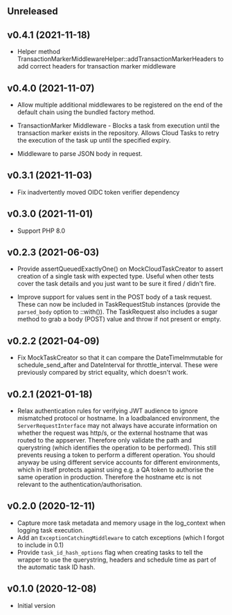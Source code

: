 ## Unreleased

## v0.4.1 (2021-11-18)

* Helper method TransactionMarkerMiddlewareHelper::addTransactionMarkerHeaders to add correct headers for transaction
  marker middleware

## v0.4.0 (2021-11-07)

* Allow multiple additional middlewares to be registered on the end of the default chain using the bundled factory method.

* TransactionMarker Middleware - Blocks a task from execution until the transaction marker exists in the repository. Allows Cloud Tasks to retry the execution of the task up until the specified expiry.

* Middleware to parse JSON body in request.

## v0.3.1 (2021-11-03)

* Fix inadvertently moved OIDC token verifier dependency

## v0.3.0 (2021-11-01)

* Support PHP 8.0

## v0.2.3 (2021-06-03)

* Provide assertQueuedExactlyOne() on MockCloudTaskCreator to assert creation of a single task with
  expected type. Useful when other tests cover the task details and you just want
  to be sure it fired / didn't fire.

* Improve support for values sent in the POST body of a task request. These can now be included in
  TaskRequestStub instances (provide the `parsed_body` option to ::with()). The TaskRequest also
  includes a sugar method to grab a body (POST) value and throw if not present or empty.

## v0.2.2 (2021-04-09)

* Fix MockTaskCreator so that it can compare the DateTimeImmutable for schedule_send_after and DateInterval for
  throttle_interval. These were previously compared by strict equality, which doesn't work.
 
## v0.2.1 (2021-01-18)

* Relax authentication rules for verifying JWT audience to ignore mismatched protocol or hostname.
  In a loadbalanced environment, the `ServerRequestInterface` may not always have accurate information on whether
  the request was http/s, or the external hostname that was routed to the appserver. Therefore only validate the
  path and querystring (which identifies the operation to be performed). This still prevents reusing a token to perform
  a different operation. You should anyway be using different service accounts for different environments, which in
  itself protects against using e.g. a QA token to authorise the same operation in production. Therefore the hostname
  etc is not relevant to the authentication/authorisation.

## v0.2.0 (2020-12-11)

* Capture more task metadata and memory usage in the log_context when logging task execution.
* Add an `ExceptionCatchingMiddleware` to catch exceptions (which I forgot to include in 0.1)
* Provide `task_id_hash_options` flag when creating tasks to tell the wrapper to use the querystring, headers and
  schedule time as part of the automatic task ID hash.

## v0.1.0 (2020-12-08)

* Initial version
